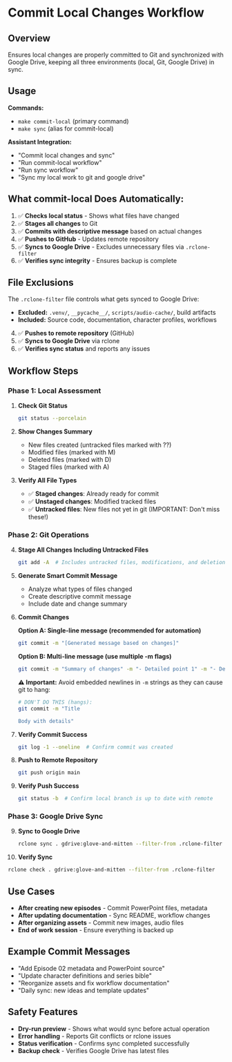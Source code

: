 # Commit Local Changes Workflow

## Overview
Ensures local changes are properly committed to Git and synchronized with Google Drive, keeping all three environments (local, Git, Google Drive) in sync.

## Usage
**Commands:** 
- `make commit-local` (primary command)
- `make sync` (alias for commit-local)

**Assistant Integration:**
- "Commit local changes and sync"
- "Run commit-local workflow"
- "Run sync workflow"
- "Sync my local work to git and google drive"

## What commit-local Does Automatically:
1. ✅ **Checks local status** - Shows what files have changed
2. ✅ **Stages all changes** to Git
3. ✅ **Commits with descriptive message** based on actual changes
4. ✅ **Pushes to GitHub** - Updates remote repository
5. ✅ **Syncs to Google Drive** - Excludes unnecessary files via `.rclone-filter`
6. ✅ **Verifies sync integrity** - Ensures backup is complete

## File Exclusions
The `.rclone-filter` file controls what gets synced to Google Drive:
- **Excluded:** `.venv/`, `__pycache__/`, `scripts/audio-cache/`, build artifacts
- **Included:** Source code, documentation, character profiles, workflows
4. ✅ **Pushes to remote repository** (GitHub)
5. ✅ **Syncs to Google Drive** via rclone
6. ✅ **Verifies sync status** and reports any issues

## Workflow Steps

### Phase 1: Local Assessment
1. **Check Git Status**
   ```bash
   git status --porcelain
   ```

2. **Show Changes Summary**
   - New files created (untracked files marked with ??)
   - Modified files (marked with M)
   - Deleted files (marked with D)
   - Staged files (marked with A)

3. **Verify All File Types**
   - ✅ **Staged changes**: Already ready for commit
   - ✅ **Unstaged changes**: Modified tracked files
   - ✅ **Untracked files**: New files not yet in git (IMPORTANT: Don't miss these!)

### Phase 2: Git Operations
4. **Stage All Changes Including Untracked Files**
   ```bash
   git add -A  # Includes untracked files, modifications, and deletions
   ```

4. **Generate Smart Commit Message**
   - Analyze what types of files changed
   - Create descriptive commit message
   - Include date and change summary

5. **Commit Changes**
   
   **Option A: Single-line message (recommended for automation)**
   ```bash
   git commit -m "[Generated message based on changes]"
   ```
   
   **Option B: Multi-line message (use multiple -m flags)**
   ```bash
   git commit -m "Summary of changes" -m "- Detailed point 1" -m "- Detailed point 2"
   ```
   
   **⚠️ Important:** Avoid embedded newlines in `-m` strings as they can cause git to hang:
   ```bash
   # DON'T DO THIS (hangs):
   git commit -m "Title
   
   Body with details"
   ```

6. **Verify Commit Success**
   ```bash
   git log -1 --oneline  # Confirm commit was created
   ```

7. **Push to Remote Repository**
   ```bash
   git push origin main
   ```

8. **Verify Push Success**
   ```bash
   git status -b  # Confirm local branch is up to date with remote
   ```

### Phase 3: Google Drive Sync
9. **Sync to Google Drive**
   ```bash
   rclone sync . gdrive:glove-and-mitten --filter-from .rclone-filter --progress
   ```

10. **Verify Sync**
   ```bash
   rclone check . gdrive:glove-and-mitten --filter-from .rclone-filter
   ```

## Use Cases
- **After creating new episodes** - Commit PowerPoint files, metadata
- **After updating documentation** - Sync README, workflow changes  
- **After organizing assets** - Commit new images, audio files
- **End of work session** - Ensure everything is backed up

## Example Commit Messages
- "Add Episode 02 metadata and PowerPoint source"
- "Update character definitions and series bible"  
- "Reorganize assets and fix workflow documentation"
- "Daily sync: new ideas and template updates"

## Safety Features
- **Dry-run preview** - Shows what would sync before actual operation
- **Error handling** - Reports Git conflicts or rclone issues
- **Status verification** - Confirms sync completed successfully
- **Backup check** - Verifies Google Drive has latest files
